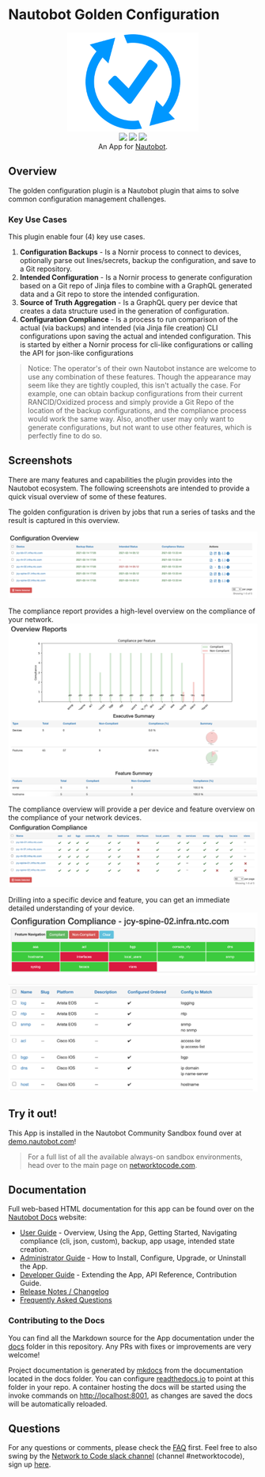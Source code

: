 # Nautobot Golden Configuration

<p align="center">
  <img src="docs/images/icon-NautobotGoldenConfig.png" height="200px">
  <br>
  <a href="https://github.com/nautobot/nautobot-plugin-golden-config/actions"><img src="https://github.com/nautobot/nautobot-plugin-golden-config/actions/workflows/ci.yml/badge.svg?branch=main"></a>
  <a href="https://pypi.org/project/nautobot-golden-config/"><img src="https://img.shields.io/pypi/v/nautobot-golden-config"></a>
  <a href="https://pypi.org/project/nautobot-golden-config/"><img src="https://img.shields.io/pypi/dm/nautobot-golden-config"></a>
  <br>
  An App for <a href="https://github.com/nautobot/nautobot">Nautobot</a>.
</p>

## Overview

The golden configuration plugin is a Nautobot plugin that aims to solve common configuration management challenges.

### Key Use Cases

This plugin enable four (4) key use cases.

1. **Configuration Backups** - Is a Nornir process to connect to devices, optionally parse out lines/secrets, backup the configuration, and save to a Git repository.
2. **Intended Configuration** - Is a Nornir process to generate configuration based on a Git repo of Jinja files to combine with a GraphQL generated data and a Git repo to store the intended configuration.
3. **Source of Truth Aggregation** - Is a GraphQL query per device that creates a data structure used in the generation of configuration.
4. **Configuration Compliance** - Is a process to run comparison of the actual (via backups) and intended (via Jinja file creation) CLI configurations upon saving the actual and intended configuration. This is started by either a Nornir process for cli-like configurations or calling the API for json-like configurations

>Notice: The operator's of their own Nautobot instance are welcome to use any combination of these features. Though the appearance may seem like they are tightly 
coupled, this isn't actually the case. For example, one can obtain backup configurations from their current RANCID/Oxidized process and simply provide a Git Repo
of the location of the backup configurations, and the compliance process would work the same way. Also, another user may only want to generate configurations,
but not want to use other features, which is perfectly fine to do so.

## Screenshots

There are many features and capabilities the plugin provides into the Nautobot ecosystem. The following screenshots are intended to provide a quick visual overview of some of these features.

The golden configuration is driven by jobs that run a series of tasks and the result is captured in this overview.

![Overview](./docs/images/ss_golden-overview.png)

The compliance report provides a high-level overview on the compliance of your network.
![Compliance Report](./docs/images/ss_compliance-report.png)

The compliance overview will provide a per device and feature overview on the compliance of your network devices.
![Compliance Overview](./docs/images/ss_compliance-overview.png)

Drilling into a specific device and feature, you can get an immediate detailed understanding of your device.
![Compliance Device](./docs/images/ss_compliance-device.png)

![Compliance Rule](./docs/images/ss_compliance-rule.png)

## Try it out!

This App is installed in the Nautobot Community Sandbox found over at [demo.nautobot.com](https://demo.nautobot.com/)!

> For a full list of all the available always-on sandbox environments, head over to the main page on [networktocode.com](https://www.networktocode.com/nautobot/sandbox-environments/).

## Documentation

Full web-based HTML documentation for this app can be found over on the [Nautobot Docs](https://github.com/nautobot/nautobot-plugin-golden-config) website:

- [User Guide](https://github.com/nautobot/nautobot-plugin-golden-config/user/) - Overview, Using the App, Getting Started, Navigating compliance (cli, json, custom), backup, app usage, intended state creation.
- [Administrator Guide](https://github.com/nautobot/nautobot-plugin-golden-config/admin/) - How to Install, Configure, Upgrade, or Uninstall the App.
- [Developer Guide](https://github.com/nautobot/nautobot-plugin-golden-config/dev/) - Extending the App, API Reference, Contribution Guide.
- [Release Notes / Changelog](https://github.com/nautobot/nautobot-plugin-golden-config/admin/release_notes)
- [Frequently Asked Questions](https://github.com/nautobot/nautobot-plugin-golden-config/user/app_faq)

### Contributing to the Docs

You can find all the Markdown source for the App documentation under the [docs](docs/) folder in this repository. Any PRs with fixes or improvements are very welcome!

Project documentation is generated by [mkdocs](https://www.mkdocs.org/) from the documentation located in the docs folder. You can configure [readthedocs.io](https://readthedocs.io/) to point at this folder in your repo. A container hosting the docs will be started using the invoke commands on [http://localhost:8001](http://localhost:8001), as changes are saved the docs will be automatically reloaded.

## Questions

For any questions or comments, please check the [FAQ](docs/user/app_faq.md) first. Feel free to also swing by the [Network to Code slack channel](https://networktocode.slack.com/) (channel #networktocode), sign up [here](http://slack.networktocode.com/).

